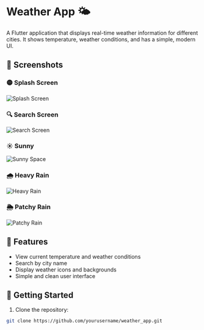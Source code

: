 # Weather App 🌤️

A Flutter application that displays real-time weather information for different cities. It shows temperature, weather conditions, and has a simple, modern UI.

## 📱 Screenshots

### 🟡 Splash Screen
![Splash Screen](screenshots/splash%20screen.png)

### 🔍 Search Screen
![Search Screen](screenshots/Search%20screen.png)

### ☀️ Sunny 
![Sunny Space](screenshots/sunny%20.png)

### 🌧️ Heavy Rain
![Heavy Rain](screenshots/Heavy%20rain.png)

### 🌦️ Patchy Rain
![Patchy Rain](screenshots/Patchy%20rain.png)

## 🔑 Features

- View current temperature and weather conditions
- Search by city name
- Display weather icons and backgrounds
- Simple and clean user interface

## 🚀 Getting Started

1. Clone the repository:
```bash
git clone https://github.com/yourusername/weather_app.git

